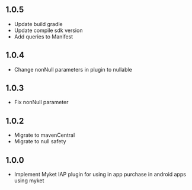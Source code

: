 ## 1.0.5

* Update build gradle
* Update compile sdk version
* Add queries to Manifest

## 1.0.4

* Change nonNull parameters in plugin to nullable

## 1.0.3

* Fix nonNull parameter

## 1.0.2

* Migrate to mavenCentral
* Migrate to null safety

## 1.0.0

* Implement Myket IAP plugin for using in app purchase in android apps using myket

